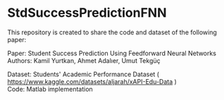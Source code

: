 # StdSuccessPredictionFNN

This repository is created to share the code and dataset of the following paper:  

Paper: Student Success Prediction Using Feedforward Neural Networks  
Authors: Kamil Yurtkan, Ahmet Adalıer, Umut Tekgüç  
  
Dataset: Students' Academic Performance Dataset ( https://www.kaggle.com/datasets/aljarah/xAPI-Edu-Data )  
Code: Matlab implementation  

